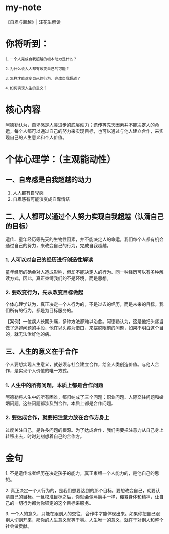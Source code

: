 # my-note
《自卑与超越》| 汪花生解读

# 你将听到：

	1.一个人完成自我超越的根本动力是什么？

	2.为什么说人人都有改变自己的可能？

	3.怎样才能改变自己的行为，完成自我超越？

	4.如何实现人生的意义？

# 核心内容

阿德勒认为，自卑感是人类进步的底层动力；遗传等先天因素并不能决定人的命运，每个人都可以通过自己的努力来实现目标，也可以通过与他人建立合作，来实现自己的人生意义和个人价值。
 
# 个体心理学：（主观能动性）

## 一、自卑感是自我超越的动力

1. 人人都有自卑感
2. 自卑感有可能演变成自卑情结

## 二、人人都可以通过个人努力实现自我超越（认清自己的目标）

遗传、童年经历等先天的生物性因素，并不能决定人的命运，我们每个人都有机会通过自己的努力，来改变自己的行为，完成自我超越。

### 1. 人可以对自己的经历进行创造性解读

童年经历的确会对人造成影响，但却不能决定人的行为。同一种经历可以有多种解读方式，因此，真正束缚我们的不是环境，而是思想。

### 2. 要改变行为，先从改变目标做起

个体心理学认为，真正决定一个人行为的，不是过去的经历，而是未来的目标。我们所有的行为，都是为目标服务的。

【案例】一位病人长期头痛，多种方法都难以治愈。阿德勒认为，这是他把头疼当做了逃避问题的手段，他在以头疼为借口，来摆脱眼前的问题，如果不明白这个目的，就无法治好他的病。

## 三、人生的意义在于合作

个人要想实现人生意义，就必须与社会建立合作，给全人类创造价值。与他人合作，是实现个人价值的唯一方式。

### 1. 人生中的所有问题，本质上都是合作问题

阿德勒将人生中的所有困难，都归纳成了三个问题：职业问题、人际交往问题和婚姻问题。这些问题都涉及到合作，本质上都是合作问题。

### 2. 要达成合作，就要把注意力放在合作方身上

过度关注自己，是许多问题的根源。为了达成合作，我们需要把注意力从自己身上转移出去，时时刻刻想着自己的合作方。

# 金句

1. 不是遗传或者经历在决定孩子的能力，真正束缚一个人能力的，是他自己的思想。

2. 真正决定一个人行为的，是我们想要达到的那个目标。要想改变自己，就要认清自己的目标。一旦校准目标之后，你就会像弓箭手一样，绷紧身体和精神，让自己的一切行为都为你锚定的这个目标来服务。

3. 一个人的意义，只能在跟别人的交往、合作中才能体现出来。如果你把自己跟别人切割开来，那你的人生意义就等于零。人生唯一的意义，就在于对别人和整个社会做贡献。
